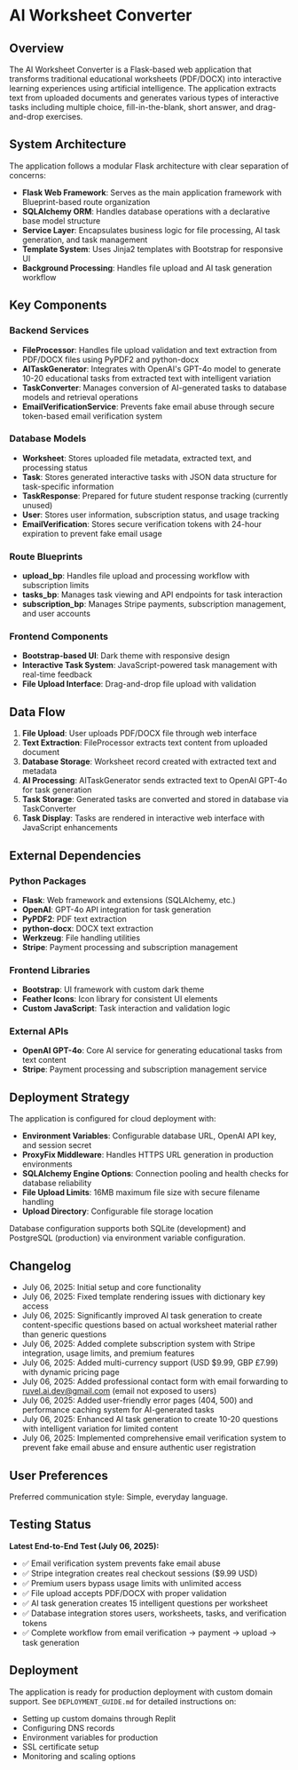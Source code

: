 # AI Worksheet Converter

## Overview

The AI Worksheet Converter is a Flask-based web application that transforms traditional educational worksheets (PDF/DOCX) into interactive learning experiences using artificial intelligence. The application extracts text from uploaded documents and generates various types of interactive tasks including multiple choice, fill-in-the-blank, short answer, and drag-and-drop exercises.

## System Architecture

The application follows a modular Flask architecture with clear separation of concerns:

- **Flask Web Framework**: Serves as the main application framework with Blueprint-based route organization
- **SQLAlchemy ORM**: Handles database operations with a declarative base model structure
- **Service Layer**: Encapsulates business logic for file processing, AI task generation, and task management
- **Template System**: Uses Jinja2 templates with Bootstrap for responsive UI
- **Background Processing**: Handles file upload and AI task generation workflow

## Key Components

### Backend Services
- **FileProcessor**: Handles file upload validation and text extraction from PDF/DOCX files using PyPDF2 and python-docx
- **AITaskGenerator**: Integrates with OpenAI's GPT-4o model to generate 10-20 educational tasks from extracted text with intelligent variation
- **TaskConverter**: Manages conversion of AI-generated tasks to database models and retrieval operations
- **EmailVerificationService**: Prevents fake email abuse through secure token-based email verification system

### Database Models
- **Worksheet**: Stores uploaded file metadata, extracted text, and processing status
- **Task**: Stores generated interactive tasks with JSON data structure for task-specific information
- **TaskResponse**: Prepared for future student response tracking (currently unused)
- **User**: Stores user information, subscription status, and usage tracking
- **EmailVerification**: Stores secure verification tokens with 24-hour expiration to prevent fake email usage

### Route Blueprints
- **upload_bp**: Handles file upload and processing workflow with subscription limits
- **tasks_bp**: Manages task viewing and API endpoints for task interaction
- **subscription_bp**: Manages Stripe payments, subscription management, and user accounts

### Frontend Components
- **Bootstrap-based UI**: Dark theme with responsive design
- **Interactive Task System**: JavaScript-powered task management with real-time feedback
- **File Upload Interface**: Drag-and-drop file upload with validation

## Data Flow

1. **File Upload**: User uploads PDF/DOCX file through web interface
2. **Text Extraction**: FileProcessor extracts text content from uploaded document
3. **Database Storage**: Worksheet record created with extracted text and metadata
4. **AI Processing**: AITaskGenerator sends extracted text to OpenAI GPT-4o for task generation
5. **Task Storage**: Generated tasks are converted and stored in database via TaskConverter
6. **Task Display**: Tasks are rendered in interactive web interface with JavaScript enhancements

## External Dependencies

### Python Packages
- **Flask**: Web framework and extensions (SQLAlchemy, etc.)
- **OpenAI**: GPT-4o API integration for task generation
- **PyPDF2**: PDF text extraction
- **python-docx**: DOCX text extraction
- **Werkzeug**: File handling utilities
- **Stripe**: Payment processing and subscription management

### Frontend Libraries
- **Bootstrap**: UI framework with custom dark theme
- **Feather Icons**: Icon library for consistent UI elements
- **Custom JavaScript**: Task interaction and validation logic

### External APIs
- **OpenAI GPT-4o**: Core AI service for generating educational tasks from text content
- **Stripe**: Payment processing and subscription management service

## Deployment Strategy

The application is configured for cloud deployment with:

- **Environment Variables**: Configurable database URL, OpenAI API key, and session secret
- **ProxyFix Middleware**: Handles HTTPS URL generation in production environments
- **SQLAlchemy Engine Options**: Connection pooling and health checks for database reliability
- **File Upload Limits**: 16MB maximum file size with secure filename handling
- **Upload Directory**: Configurable file storage location

Database configuration supports both SQLite (development) and PostgreSQL (production) via environment variable configuration.

## Changelog

- July 06, 2025: Initial setup and core functionality
- July 06, 2025: Fixed template rendering issues with dictionary key access 
- July 06, 2025: Significantly improved AI task generation to create content-specific questions based on actual worksheet material rather than generic questions
- July 06, 2025: Added complete subscription system with Stripe integration, usage limits, and premium features
- July 06, 2025: Added multi-currency support (USD $9.99, GBP £7.99) with dynamic pricing page
- July 06, 2025: Added professional contact form with email forwarding to ruvel.ai.dev@gmail.com (email not exposed to users)
- July 06, 2025: Added user-friendly error pages (404, 500) and performance caching system for AI-generated tasks
- July 06, 2025: Enhanced AI task generation to create 10-20 questions with intelligent variation for limited content
- July 06, 2025: Implemented comprehensive email verification system to prevent fake email abuse and ensure authentic user registration

## User Preferences

Preferred communication style: Simple, everyday language.

## Testing Status

**Latest End-to-End Test (July 06, 2025):**
- ✅ Email verification system prevents fake email abuse
- ✅ Stripe integration creates real checkout sessions ($9.99 USD)
- ✅ Premium users bypass usage limits with unlimited access
- ✅ File upload accepts PDF/DOCX with proper validation
- ✅ AI task generation creates 15 intelligent questions per worksheet
- ✅ Database integration stores users, worksheets, tasks, and verification tokens
- ✅ Complete workflow from email verification → payment → upload → task generation

## Deployment

The application is ready for production deployment with custom domain support. See `DEPLOYMENT_GUIDE.md` for detailed instructions on:
- Setting up custom domains through Replit
- Configuring DNS records
- Environment variables for production
- SSL certificate setup
- Monitoring and scaling options
